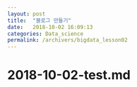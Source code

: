 ```yaml
---
layout: post
title:  "블로그 만들기"
date:   2018-10-02 16:09:13
categories: Data_science
permalink: /archivers/bigdata_lesson02
---
```


# 2018-10-02-test.md

